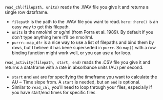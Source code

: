`read_chl(filepath, units)` reads the .WAV file you give it and returns a single row dataframe. 
- `filepath` is the path to the .WAV file you want to read. `here::here()` is an easy way to get this filepath.
- `units` is the nmol/ml or ug/ml (from Porra et al. 1989). By default if you don't type anything here it'll be nmol/ml. 
- `purrr::map_dfr` is a nice way to use a list of filepaths and bind them by rows, but I believe it has bene superseded in `purrr`. So `map()` with a row binding function might work well, or you can use a for loop.

`read_activity(filepath, start, end)` reads the .CSV file you give it and returns a dataframe with a rate in absorbance units (AU) per second.
- `start` and `end` are for specifying the timeframe you want to calculate the AU ~ Time slope from. A `start` is needed, but an `end` is optional.
- Similar to `read_chl`, you'll need to loop through your files, especially if you have start/end times for specific files.
